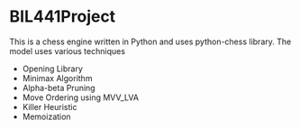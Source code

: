 # BIL441Project

This is a chess engine written in Python and uses python-chess library. The model uses various techniques

- Opening Library
- Minimax Algorithm
- Alpha-beta Pruning
- Move Ordering using MVV_LVA
- Killer Heuristic
- Memoization
